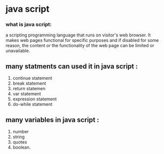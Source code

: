 # java script

### what is java script:
a scripting programming language that runs on visitor's web browser. It makes web pages functional for specific purposes and if disabled for some reason, the content or the functionality of the web page can be limited or unavailable.

## many statments can used it in java script :
1. continue statement
1. break statement
1. return statemen
1. var statement
1. expression statement
1. do-while statement


## many variables in java script :
1. number
1. string
1. quotes
1. boolean.

